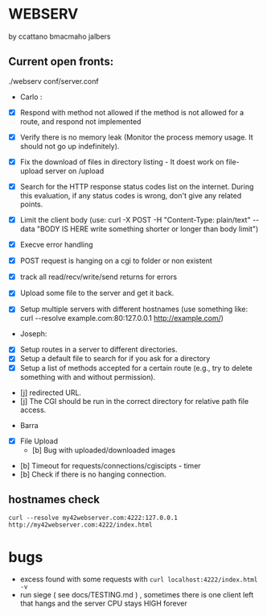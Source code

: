 # WEBSERV

by ccattano bmacmaho jalbers

## Current open fronts:

./webserv conf/server.conf

* Carlo :

- [X] Respond with method not allowed if the method is not allowed for a route, and respond not implemented 

- [X] Verify there is no memory leak (Monitor the process memory usage. It should not go up indefinitely).
- [X] Fix the download of files in directory listing 
        - It doest work on file-upload server on /upload
- [X] Search for the HTTP response status codes list on the internet. During this evaluation, if any status codes is wrong, don't give any related points.
- [X] Limit the client body (use: curl -X POST -H "Content-Type: plain/text" --data "BODY IS HERE write something shorter or longer than body limit")
- [X] Execve error handling
- [X] POST  request is hanging on a cgi to folder or non existent
- [X] track all read/recv/write/send returns for errors
- [X] Upload some file to the server and get it back.
- [X] Setup multiple servers with different hostnames (use something like: curl --resolve example.com:80:127.0.0.1 http://example.com/)


* Joseph:


- [X] Setup routes in a server to different directories.
- [X] Setup a default file to search for if you ask for a directory
- [X] Setup a list of methods accepted for a certain route (e.g., try to delete something with and without permission).
- [j] redirected URL.
- [j] The CGI should be run in the correct directory for relative path file access.

* Barra
- [X] File Upload
    - [b] Bug with uploaded/downloaded images
- [b] Timeout for requests/connections/cgiscipts - timer
- [b] Check if there is no hanging connection.



## hostnames check 
```shell
curl --resolve my42webserver.com:4222:127.0.0.1 http://my42webserver.com:4222/index.html
```

# bugs
- excess found with some requests with ``curl localhost:4222/index.html -v``
- run siege ( see docs/TESTING.md ) , sometimes there is one client left that hangs
    and the server CPU stays HIGH forever 
